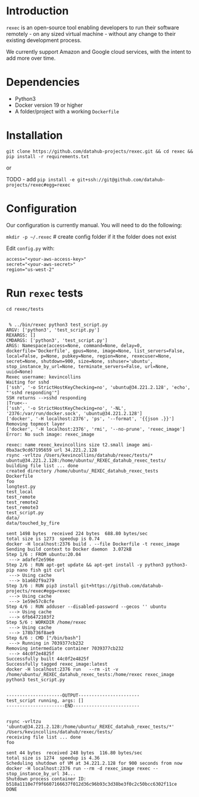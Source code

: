 # Introduction

`rexec` is an open-source tool enabling developers to run their software remotely - on any sized virtual machine - without any change to their existing development process.

We currently support Amazon and Google cloud services, with the intent to add more over time.

# Dependencies

* Python3 
* Docker version 19 or higher
* A folder/project with a working `Dockerfile`

# Installation 

`git clone https://github.com/datahub-projects/rexec.git && cd rexec && pip install -r requirements.txt`

or 

TODO - add `pip install -e git+ssh://git@github.com/datahub-projects/rexec#egg=rexec`

# Configuration

Our configuration is currently manual. You will need to do the following: 

`mkdir -p ~/.rexec` # create config folder if it the folder does not exist

Edit `config.py` with:

```
access="<your-aws-access-key>"
secret="<your-aws-secret>"
region="us-west-2"
```

# Run `rexec` tests

```
cd rexec/tests


 % ../bin/rexec python3 test_script.py 
ARGV: ['python3', 'test_script.py']
REXARGS: []
CMDARGS: ['python3', 'test_script.py']
ARGS: Namespace(access=None, command=None, delay=0, dockerfile='Dockerfile', gpus=None, image=None, list_servers=False, local=False, p=None, pubkey=None, region=None, rexecuser=None, secret=None, shutdown=900, size=None, sshuser='ubuntu', stop_instance_by_url=None, terminate_servers=False, url=None, uuid=None)
Rexec username: kevincollins
Waiting for sshd
['ssh', '-o StrictHostKeyChecking=no', 'ubuntu@34.221.2.128', 'echo', "'sshd responding'"]
SSH returns -->sshd responding
|True<--
['ssh', '-o StrictHostKeyChecking=no', '-NL', '2376:/var/run/docker.sock', 'ubuntu@34.221.2.128']
['docker', '-H localhost:2376', 'ps', '--format', '{{json .}}']
Removing topmost layer
['docker', '-H localhost:2376', 'rmi', '--no-prune', 'rexec_image']
Error: No such image: rexec_image

rexec: name rexec_kevincollins size t2.small image ami-0ba3ac9cd67195659 url 34.221.2.128
rsync -vrltzu /Users/kevincollins/datahub/rexec/tests/* ubuntu@34.221.2.128:/home/ubuntu/_REXEC_datahub_rexec_tests/
building file list ... done
created directory /home/ubuntu/_REXEC_datahub_rexec_tests
Dockerfile
foo
longtest.py
test_local
test_remote
test_remote2
test_remote3
test_script.py
data/
data/touched_by_fire

sent 1498 bytes  received 224 bytes  688.80 bytes/sec
total size is 1273  speedup is 0.74
docker -H localhost:2376 build . --file Dockerfile -t rexec_image
Sending build context to Docker daemon  3.072kB
Step 1/6 : FROM ubuntu:20.04
 ---> adafef2e596e
Step 2/6 : RUN apt-get update && apt-get install -y python3 python3-pip nano fish git curl
 ---> Using cache
 ---> b1a602f9a279
Step 3/6 : RUN pip3 install git+https://github.com/datahub-projects/rexec#egg=rexec
 ---> Using cache
 ---> 1e59e57c8cfe
Step 4/6 : RUN adduser --disabled-password --gecos '' ubuntu
 ---> Using cache
 ---> 6fb6472103f2
Step 5/6 : WORKDIR /home/rexec
 ---> Using cache
 ---> 178b736f8ae9
Step 6/6 : CMD ["/bin/bash"]
 ---> Running in 7039377cb232
Removing intermediate container 7039377cb232
 ---> 44c0f2e4825f
Successfully built 44c0f2e4825f
Successfully tagged rexec_image:latest
docker -H localhost:2376 run   --rm -it -v /home/ubuntu/_REXEC_datahub_rexec_tests:/home/rexec rexec_image python3 test_script.py


---------------------OUTPUT-----------------------
test_script running, args: []
----------------------END-------------------------


rsync -vrltzu 'ubuntu@34.221.2.128:/home/ubuntu/_REXEC_datahub_rexec_tests/*' /Users/kevincollins/datahub/rexec/tests/
receiving file list ... done
foo

sent 44 bytes  received 248 bytes  116.80 bytes/sec
total size is 1274  speedup is 4.36
Scheduling shutdown of VM at 34.221.2.128 for 900 seconds from now
docker -H localhost:2376 run --rm -d rexec_image rexec --stop_instance_by_url 34...
Shutdown process container ID:
b518a1110e7f9f6607166637f012d36c96b93c3d38be3f0c2c50bcc6302f11ce
DONE




